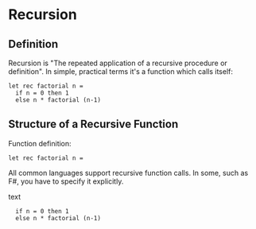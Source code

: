 Recursion
=========

## Definition

Recursion is "The repeated application of a recursive procedure or definition".  In simple, practical terms it's a function which calls itself:


    let rec factorial n =
      if n = 0 then 1
      else n * factorial (n-1)


## Structure of a Recursive Function

Function definition:

    let rec factorial n =

All common languages support recursive function calls.  In some, such as F#, you have to specify it explicitly.

text

      if n = 0 then 1
      else n * factorial (n-1)
